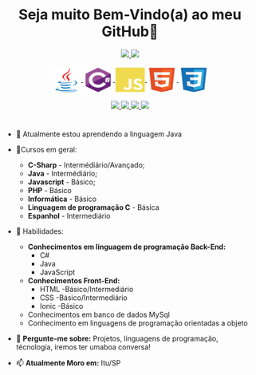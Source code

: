  <h1 align="center">Seja muito Bem-Vindo(a) ao meu GitHub👋</h1>

<div align="center">
  <a href="https://github.com/kaykymatos">
  <img height="180em" src="https://github-readme-stats.vercel.app/api?username=kaykymatos&show_icons=true&theme=blue-green&include_all_commits=true&count_private=true"/>
  <img height="180em" src="https://github-readme-stats.vercel.app/api/top-langs/?username=kaykymatos&layout=compact&langs_count=7&theme=blue-green"/>
</div>
<div align="center" valign="top"><br>
  <img align="center" alt="Java" height="50" width="60" src="https://raw.githubusercontent.com/devicons/devicon/master/icons/java/java-original.svg">
  <img align="center" alt="Csharp" height="50" width="60" src="https://raw.githubusercontent.com/devicons/devicon/master/icons/csharp/csharp-original.svg">
  <img align="center" alt="JavaScript" height="50" width="60" src="https://raw.githubusercontent.com/devicons/devicon/master/icons/javascript/javascript-plain.svg">
  <img align="center" alt="HTML" height="50" width="60" src="https://raw.githubusercontent.com/devicons/devicon/master/icons/html5/html5-original.svg">
  <img align="center" alt="CSS" height="50" width="60" src="https://raw.githubusercontent.com/devicons/devicon/master/icons/css3/css3-original.svg">
</div>
 <br>
  <div align="center">
  <a href="https://instagram.com/kayky_matos_santana" target="_blank">
   <img src="https://img.shields.io/badge/Instagram-E4405F?style=for-the-badge&logo=instagram&logoColor=white" target="_blank">
   </a>
   
  <a href = "mailto:kayky.m.santana@gmail.com">
   <img src="https://img.shields.io/badge/Gmail-D14836?style=for-the-badge&logo=gmail&logoColor=white" target="_blank">
   </a>
   
  <a href="https://www.linkedin.com/in/kayky-matos-santana-0911991a6" target="_blank">
   <img src="https://img.shields.io/badge/-LinkedIn-%230077B5?style=for-the-badge&logo=linkedin&logoColor=white" target="_blank">
   </a> 
   
   <a href="https://github.com/kaykymatos/" target="_blank">
    <img src="https://img.shields.io/badge/GitHub-100000?style=for-the-badge&logo=github&logoColor=white" target="_blank">
   </a>
    
  </div>
 <h1>
  </h1>

 - 🌱 Atualmente estou aprendendo a linguagem Java
 - 🌱Cursos em geral:
     - <strong>C-Sharp</strong> - Intermédiário/Avançado;
     - <strong>Java</strong> - Intermédiário;
     - <strong>Javascript</strong> - Básico;
     - <strong>PHP</strong> - Básico
     - <strong>Informática</strong> - Básico
     - <strong>Linguagem de programação C</strong> - Básica
     - <strong>Espanhol</strong> - Intermediário

 - 🌱 Habilidades:
     - <strong>Conhecimentos em linguagem de programação Back-End:</strong>
       - C#
       - Java
       - JavaScript
     - <strong>Conhecimentos Front-End:</strong>
       - HTML -Básico/Intermediário
       - CSS -Básico/Intermediário
       - Ionic -Básico
     - Conhecimentos em banco de dados MySql
     - Conhecimento em linguagens de programação orientadas a objeto
- 💬 <strong>Pergunte-me sobre:</strong> Projetos, linguagens de programação, técnologia, iremos ter umaboa conversa!
- 📫 <strong>Atualmente Moro em:</strong> Itu/SP
</div>
